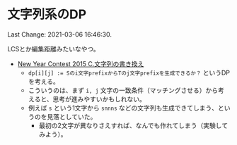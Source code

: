 # 文字列系のDP

Last Change: 2021-03-06 16:46:30.

LCSとか編集距離みたいなやつ。

- [New Year Contest 2015 C.文字列の書き換え](https://atcoder.jp/contests/NYC2015/tasks/nyc2015_3)
  - `dp[i][j] := Sのi文字prefixからTのj文字prefixを生成できるか？` というDPを考える。
  - こういうのは、まず `i, j` 文字の一致条件（マッチングさせる）から考えると、思考が進みやすいかもしれない。
  - 例えば `s` という1文字から `snnns` などの文字列も生成できてしまう、というのを見落としていた。
    - 最初の2文字が異なりさえすれば、なんでも作れてしまう（実験してみよう）。
